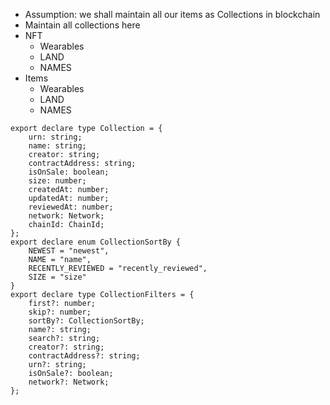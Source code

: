 - Assumption: we shall maintain all our items as Collections in blockchain
- Maintain all collections here
- NFT
  - Wearables
  - LAND
  - NAMES
- Items
  - Wearables
  - LAND
  - NAMES

```
export declare type Collection = {
    urn: string;
    name: string;
    creator: string;
    contractAddress: string;
    isOnSale: boolean;
    size: number;
    createdAt: number;
    updatedAt: number;
    reviewedAt: number;
    network: Network;
    chainId: ChainId;
};
export declare enum CollectionSortBy {
    NEWEST = "newest",
    NAME = "name",
    RECENTLY_REVIEWED = "recently_reviewed",
    SIZE = "size"
}
export declare type CollectionFilters = {
    first?: number;
    skip?: number;
    sortBy?: CollectionSortBy;
    name?: string;
    search?: string;
    creator?: string;
    contractAddress?: string;
    urn?: string;
    isOnSale?: boolean;
    network?: Network;
};
```
